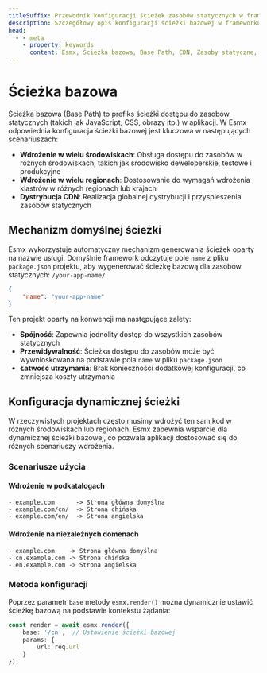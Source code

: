 ```yaml
---
titleSuffix: Przewodnik konfiguracji ścieżek zasobów statycznych w frameworku Esmx
description: Szczegółowy opis konfiguracji ścieżki bazowej w frameworku Esmx, obejmujący wdrożenie w wielu środowiskach, dystrybucję CDN oraz ustawienia ścieżek dostępu do zasobów, pomagający programistom w elastycznym zarządzaniu zasobami statycznymi.
head:
  - - meta
    - property: keywords
      content: Esmx, Ścieżka bazowa, Base Path, CDN, Zasoby statyczne, Wdrożenie w wielu środowiskach, Zarządzanie zasobami
---
```


# Ścieżka bazowa

Ścieżka bazowa (Base Path) to prefiks ścieżki dostępu do zasobów statycznych (takich jak JavaScript, CSS, obrazy itp.) w aplikacji. W Esmx odpowiednia konfiguracja ścieżki bazowej jest kluczowa w następujących scenariuszach:

- **Wdrożenie w wielu środowiskach**: Obsługa dostępu do zasobów w różnych środowiskach, takich jak środowisko deweloperskie, testowe i produkcyjne
- **Wdrożenie w wielu regionach**: Dostosowanie do wymagań wdrożenia klastrów w różnych regionach lub krajach
- **Dystrybucja CDN**: Realizacja globalnej dystrybucji i przyspieszenia zasobów statycznych

## Mechanizm domyślnej ścieżki

Esmx wykorzystuje automatyczny mechanizm generowania ścieżek oparty na nazwie usługi. Domyślnie framework odczytuje pole `name` z pliku `package.json` projektu, aby wygenerować ścieżkę bazową dla zasobów statycznych: `/your-app-name/`.

```json title="package.json"
{
    "name": "your-app-name"
}
```

Ten projekt oparty na konwencji ma następujące zalety:

- **Spójność**: Zapewnia jednolity dostęp do wszystkich zasobów statycznych
- **Przewidywalność**: Ścieżka dostępu do zasobów może być wywnioskowana na podstawie pola `name` w pliku `package.json`
- **Łatwość utrzymania**: Brak konieczności dodatkowej konfiguracji, co zmniejsza koszty utrzymania

## Konfiguracja dynamicznej ścieżki

W rzeczywistych projektach często musimy wdrożyć ten sam kod w różnych środowiskach lub regionach. Esmx zapewnia wsparcie dla dynamicznej ścieżki bazowej, co pozwala aplikacji dostosować się do różnych scenariuszy wdrożenia.

### Scenariusze użycia

#### Wdrożenie w podkatalogach
```
- example.com      -> Strona główna domyślna
- example.com/cn/  -> Strona chińska
- example.com/en/  -> Strona angielska
```

#### Wdrożenie na niezależnych domenach
```
- example.com    -> Strona główna domyślna
- cn.example.com -> Strona chińska
- en.example.com -> Strona angielska
```

### Metoda konfiguracji

Poprzez parametr `base` metody `esmx.render()` można dynamicznie ustawić ścieżkę bazową na podstawie kontekstu żądania:

```ts
const render = await esmx.render({
    base: '/cn',  // Ustawienie ścieżki bazowej
    params: {
        url: req.url
    }
});
```